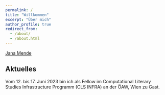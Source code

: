 ```yaml
---
permalink: /
title: "Willkommen"
excerpt: "Über mich"
author_profile: true
redirect_from:
  - /about/
  - /about.html
---
```


[Jana Mende](https://namedrop.io/janamende)

## Aktuelles

Vom 12. bis 17. Juni 2023 bin ich als Fellow im Computational Literary Studies Infrastructure Programm (CLS INFRA) an der ÖAW, Wien zu Gast.
